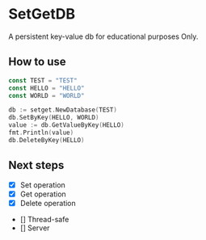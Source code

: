 # SetGetDB
A persistent key-value db for educational purposes Only.

## How to use
```go
const TEST = "TEST"
const HELLO = "HELLO"
const WORLD = "WORLD"

db := setget.NewDatabase(TEST)
db.SetByKey(HELLO, WORLD)
value := db.GetValueByKey(HELLO)
fmt.Println(value)
db.DeleteByKey(HELLO)
```

## Next steps
- [X] Set operation
- [X] Get operation
- [X] Delete operation
- [] Thread-safe
- [] Server
